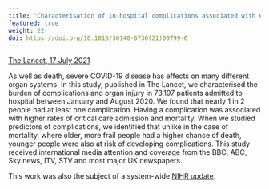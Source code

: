 ```yaml
---
title: "Characterisation of in-hospital complications associated with COVID-19"
featured: true
weight: 22
doi: https://doi.org/10.1016/S0140-6736(21)00799-6
---
```


[The Lancet, 17 July 2021]({{page.doi}})

As well as death, severe COVID-19 disease has effects on many different organ systems. In this study, published in The Lancet, we characterised the burden of complications and organ injury in 73,197 patients admitted to hospital between January and August 2020. We found that nearly 1 in 2 people had at least one complication. Having a complication was associated with higher rates of critical care admission and mortality. When we studied predictors of complications, we identified that unlike in the case of mortality, where older, more frail people had a higher chance of death, younger people were also at risk of developing complications. This study received international media attention and coverage from the BBC, ABC, Sky news, ITV, STV and most major UK newspapers.

This work was also the subject of a system-wide [NIHR update](https://evidence.nihr.ac.uk/alert/one-in-two-people-hospitalised-with-covid-19-develop-complications-may-need-support/).